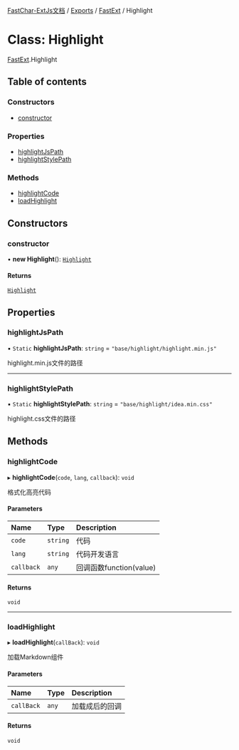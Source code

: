 [FastChar-ExtJs文档](../README.md) / [Exports](../modules.md) / [FastExt](../modules/FastExt.md) / Highlight

# Class: Highlight

[FastExt](../modules/FastExt.md).Highlight

## Table of contents

### Constructors

- [constructor](FastExt.Highlight.md#constructor)

### Properties

- [highlightJsPath](FastExt.Highlight.md#highlightjspath)
- [highlightStylePath](FastExt.Highlight.md#highlightstylepath)

### Methods

- [highlightCode](FastExt.Highlight.md#highlightcode)
- [loadHighlight](FastExt.Highlight.md#loadhighlight)

## Constructors

### constructor

• **new Highlight**(): [`Highlight`](FastExt.Highlight.md)

#### Returns

[`Highlight`](FastExt.Highlight.md)

## Properties

### highlightJsPath

▪ `Static` **highlightJsPath**: `string` = `"base/highlight/highlight.min.js"`

highlight.min.js文件的路径

___

### highlightStylePath

▪ `Static` **highlightStylePath**: `string` = `"base/highlight/idea.min.css"`

highlight.css文件的路径

## Methods

### highlightCode

▸ **highlightCode**(`code`, `lang`, `callback`): `void`

格式化高亮代码

#### Parameters

| Name | Type | Description |
| :------ | :------ | :------ |
| `code` | `string` | 代码 |
| `lang` | `string` | 代码开发语言 |
| `callback` | `any` | 回调函数function(value) |

#### Returns

`void`

___

### loadHighlight

▸ **loadHighlight**(`callBack`): `void`

加载Markdown组件

#### Parameters

| Name | Type | Description |
| :------ | :------ | :------ |
| `callBack` | `any` | 加载成后的回调 |

#### Returns

`void`
